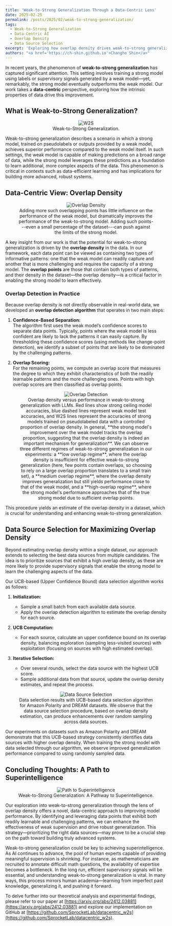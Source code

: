 ```yaml
---
title: 'Weak-to-Strong Generalization Through a Data-Centric Lens'
date: 2025-02-25
permalink: /posts/2025/02/weak-to-strong-generalization/
tags:
  - Weak-to-Strong Generalization
  - Data-Centric AI
  - Overlap Density
  - Data Source Selection
excerpt: 'Exploring how overlap density drives weak-to-strong generalization and its applications in data source selection.'
authors: "<a href='https://ch-shin.github.io'>Changho Shin</a>"
---
```


In recent years, the phenomenon of **weak-to-strong generalization** has captured significant attention. This setting involves training a strong model using labels or supervisory signals generated by a weak model—yet, remarkably, the strong model eventually outperforms the weak model. Our work takes a **data-centric** perspective, exploring how the intrinsic properties of data drive this improvement.

## What is Weak-to-Strong Generalization?

<figure align="center">
  <img src="https://sprocketlab.github.io/images/blogposts/w2s/w2s.jpg" alt="W2S">
  <figcaption>Weak-to-Strong Generalization. </figcaption>
</figure>


Weak-to-strong generalization describes a scenario in which a strong model, trained on pseudolabels or outputs provided by a weak model, achieves superior performance compared to the weak model itself. In such settings, the weak model is capable of making predictions on a broad range of data, while the strong model leverages these predictions as a foundation to learn additional, more complex aspects of the data. This phenomenon is critical in contexts such as data-efficient learning and has implications for building more advanced, robust systems.


## Data-Centric View: Overlap Density

<figure align="center">
  <img src="https://sprocketlab.github.io/images/blogposts/w2s/overlap_density.png" alt="Overlap Density">
  <figcaption>Adding more such overlapping points has little influence on the performance of the weak model, but dramatically improves the performance of the weak-to-strong model. Adding such points---even a small percentage of the dataset---can push against the limits of the strong model. </figcaption>
</figure>

A key insight from our work is that the potential for weak-to-strong generalization is driven by the **overlap density** in the data. In our framework, each data point can be viewed as containing two types of informative patterns: one that the weak model can readily capture and another that is more challenging and requires the capacity of a strong model. The **overlap points** are those that contain both types of patterns, and their density in the dataset—the overlap density—is a critical factor in enabling the strong model to learn effectively.

### Overlap Detection in Practice

Because overlap density is not directly observable in real-world data, we developed an **overlap detection algorithm** that operates in two main steps:

1. **Confidence-Based Separation:**  
   The algorithm first uses the weak model’s confidence scores to separate data points. Typically, points where the weak model is less confident are likely to lack the patterns it can easily capture. By thresholding these confidence scores (using methods like change-point detection), we identify a subset of points that are likely to be dominated by the challenging patterns.

2. **Overlap Scoring:**  
   For the remaining points, we compute an overlap score that measures the degree to which they exhibit characteristics of both the readily learnable patterns and the more challenging ones. Points with high overlap scores are then classified as overlap points.

<figure align="center">
  <img src="https://sprocketlab.github.io/images/blogposts/w2s/real_exp_overlap_detection.png" alt="Overlap Detection">
  <figcaption> Overlap density versus performance in weak-to-strong generalization with LLMs. Red lines show strong ceiling model accuracies, blue dashed lines represent weak model test accuracies, and W2S lines represent the accuracies of strong models trained on pseudolabeled data with a controlled proportion of overlap density. In general, **the strong model's improvement over the weak model tracks the overlap proportion, suggesting that the overlap density is indeed an important mechanism for generalization**. We can observe three different regimes of weak-to-strong generalization in our experiments: a **low overlap regime**, where the overlap density is insufficient for effective weak-to-strong generalization (here, few points contain overlaps, so choosing to rely on a large overlap proportion translates to a small train set), a **medium overlap regime**, where the overlap density improves generalization but still yields performance close to that of the weak model, and a **high-overlap regime**, where the strong model's performance approaches that of the true strong model due to sufficient overlap points. </figcaption>
</figure>

This procedure yields an estimate of the overlap density in a dataset, which is crucial for understanding and enhancing weak-to-strong generalization.

## Data Source Selection for Maximizing Overlap Density

Beyond estimating overlap density within a single dataset, our approach extends to selecting the best data sources from multiple candidates. The idea is to prioritize sources that exhibit a high overlap density, as these are more likely to provide supervisory signals that enable the strong model to learn the challenging aspects of the data.

Our UCB-based (Upper Confidence Bound) data selection algorithm works as follows:

1. **Initialization:**  
   - Sample a small batch from each available data source.
   - Apply the overlap detection algorithm to estimate the overlap density for each source.

2. **UCB Computation:**  
   - For each source, calculate an upper confidence bound on its overlap density, balancing exploration (sampling less-visited sources) with exploitation (focusing on sources with high estimated overlap).

3. **Iterative Selection:**  
   - Over several rounds, select the data source with the highest UCB score.
   - Sample additional data from that source, update the overlap density estimates, and repeat the process.


<figure align="center">
  <img src="https://sprocketlab.github.io/images/blogposts/w2s/llm_data_selection.png" alt="Data Source Selection">
  <figcaption> Data selection results with UCB-based data selection algorithm for Amazon Polarity and DREAM datasets. We observe that the data source selection procedure, based on overlap density estimation, can produce enhancements over random sampling across data sources. </figcaption>
</figure>


Our experiments on datasets such as Amazon Polarity and DREAM demonstrate that this UCB-based strategy consistently identifies data sources with higher overlap density. When training the strong model with data selected through our algorithm, we observe improved generalization performance compared to using randomly sampled data.

## Concluding Thoughts: A Path to Superintelligence
<figure align="center">
  <img src="https://sprocketlab.github.io/images/blogposts/w2s/path_to_superintelligence.png" alt="Path to Superintelligence">
  <figcaption> Weak-to-Strong Generalization: A Pathway to Superintelligence. </figcaption>
</figure>

Our exploration into weak-to-strong generalization through the lens of overlap density offers a novel, data-centric approach to improving model performance. By identifying and leveraging data points that exhibit both readily learnable and challenging patterns, we can enhance the effectiveness of weak supervision and drive robust generalization. This strategy—prioritizing the right data sources—may prove to be a crucial step on the path toward building truly advanced systems.

Weak-to-strong generalization could be key to achieving superintelligence. As AI continues to advance, the pool of human experts capable of providing meaningful supervision is shrinking. For instance, as mathematicians are recruited to annotate difficult math questions, the availability of expertise becomes a bottleneck. In the long run, efficient supervisory signals will be essential, and understanding weak-to-strong generalization is vital. In many ways, this process mirrors human academia—learning from imperfect past knowledge, generalizing it, and pushing it forward.

To delve further into our theoretical analysis and experimental findings, please refer to our paper at [https://arxiv.org/abs/2412.03881](https://arxiv.org/abs/2412.03881) and explore our implementation on GitHub at [https://github.com/SprocketLab/datacentric_w2s](https://github.com/SprocketLab/datacentric_w2s).